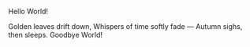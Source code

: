 Hello World!









Golden leaves drift down,
Whispers of time softly fade —
Autumn sighs, then sleeps.
Goodbye World!
